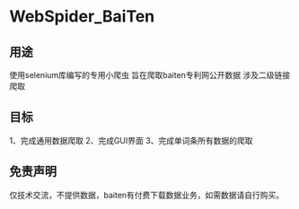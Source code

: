 # WebSpider_BaiTen
## 用途
  使用selenium库编写的专用小爬虫
  旨在爬取baiten专利网公开数据
  涉及二级链接爬取
## 目标
  1、完成通用数据爬取
  2、完成GUI界面
  3、完成单词条所有数据的爬取
## 免责声明
  仅技术交流，不提供数据，baiten有付费下载数据业务，如需数据请自行购买。
